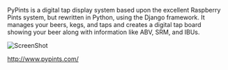 PyPints is a digital tap display system based upon the excellent Raspberry Pints system, but rewritten in Python, using the Django framework.
It manages your beers, kegs, and taps and creates a digital tap board showing your beer along with information like ABV, SRM, and IBUs.

![ScreenShot](http://www.pypints.com/img/screenshots/tap-screen-20140429.png)

http://www.pypints.com/

